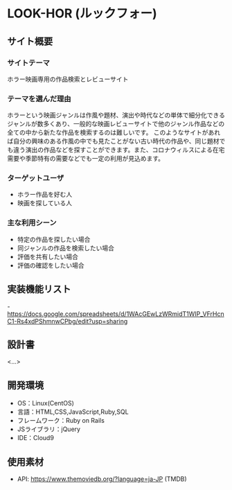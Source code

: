 # LOOK-HOR (ルックフォー)

## サイト概要
### サイトテーマ
ホラー映画専用の作品検索とレビューサイト

### テーマを選んだ理由
ホラーという映画ジャンルは作風や題材、演出や時代などの単体で細分化できるジャンルが数多くあり、一般的な映画レビューサイトで他のジャンル作品などの全ての中から新たな作品を検索するのは難しいです。
このようなサイトがあれば自分の興味のある作風の中でも見たことがない古い時代の作品や、同じ題材でも違う演出の作品などを探すことができます。また、コロナウィルスによる在宅需要や季節特有の需要などでも一定の利用が見込めます。


### ターゲットユーザ
- ホラー作品を好む人
- 映画を探している人


### 主な利用シーン
- 特定の作品を探したい場合
- 同ジャンルの作品を検索したい場合
- 評価を共有したい場合
- 評価の確認をしたい場合

## 実装機能リスト
-https://docs.google.com/spreadsheets/d/1WAcGEwLzWRmidT1WIP_VFrHcnC1-Rs4xdPShmnwCPbg/edit?usp=sharing

## 設計書
<...>

## 開発環境
- OS：Linux(CentOS)
- 言語：HTML,CSS,JavaScript,Ruby,SQL
- フレームワーク：Ruby on Rails
- JSライブラリ：jQuery
- IDE：Cloud9

## 使用素材
- API: https://www.themoviedb.org/?language=ja-JP (TMDB)
